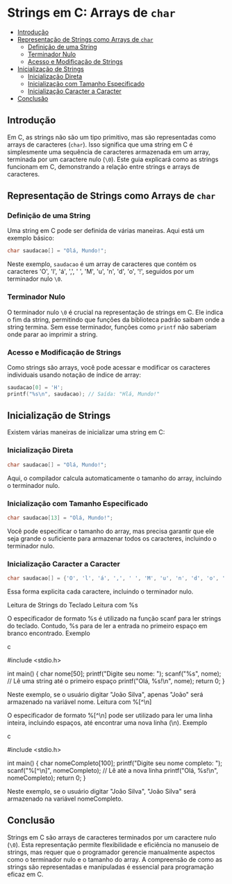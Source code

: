 # Strings em C: Arrays de `char`

<!-- toc -->
- [Introdução](#introdução)
- [Representação de Strings como Arrays de `char`](#representação-de-strings-como-arrays-de-char)
  - [Definição de uma String](#definição-de-uma-string)
  - [Terminador Nulo](#terminador-nulo)
  - [Acesso e Modificação de Strings](#acesso-e-modificação-de-strings)
- [Inicialização de Strings](#inicialização-de-strings)
  - [Inicialização Direta](#inicialização-direta)
  - [Inicialização com Tamanho Especificado](#inicialização-com-tamanho-especificado)
  - [Inicialização Caracter a Caracter](#inicialização-caracter-a-caracter)
- [Conclusão](#conclusão)
<!-- toc -->

## Introdução
Em C, as strings não são um tipo primitivo, mas são representadas como arrays de caracteres (`char`). Isso significa que uma string em C é simplesmente uma sequência de caracteres armazenada em um array, terminada por um caractere nulo (`\0`). Este guia explicará como as strings funcionam em C, demonstrando a relação entre strings e arrays de caracteres.

## Representação de Strings como Arrays de `char`

### Definição de uma String
Uma string em C pode ser definida de várias maneiras. Aqui está um exemplo básico:

```c
char saudacao[] = "Olá, Mundo!";
```

Neste exemplo, `saudacao` é um array de caracteres que contém os caracteres 'O', 'l', 'á', ',', ' ', 'M', 'u', 'n', 'd', 'o', '!', seguidos por um terminador nulo `\0`.

### Terminador Nulo
O terminador nulo `\0` é crucial na representação de strings em C. Ele indica o fim da string, permitindo que funções da biblioteca padrão saibam onde a string termina. Sem esse terminador, funções como `printf` não saberiam onde parar ao imprimir a string.

### Acesso e Modificação de Strings
Como strings são arrays, você pode acessar e modificar os caracteres individuais usando notação de índice de array:

```c
saudacao[0] = 'H';
printf("%s\n", saudacao); // Saída: "Hlá, Mundo!"
```

## Inicialização de Strings
Existem várias maneiras de inicializar uma string em C:

### Inicialização Direta
```c
char saudacao[] = "Olá, Mundo!";
```
Aqui, o compilador calcula automaticamente o tamanho do array, incluindo o terminador nulo.

### Inicialização com Tamanho Especificado
```c
char saudacao[13] = "Olá, Mundo!";
```
Você pode especificar o tamanho do array, mas precisa garantir que ele seja grande o suficiente para armazenar todos os caracteres, incluindo o terminador nulo.

### Inicialização Caracter a Caracter
```c
char saudacao[] = {'O', 'l', 'á', ',', ' ', 'M', 'u', 'n', 'd', 'o', '!', '\0'};
```
Essa forma explicita cada caractere, incluindo o terminador nulo.

Leitura de Strings do Teclado
Leitura com %s

O especificador de formato %s é utilizado na função scanf para ler strings do teclado. Contudo, %s para de ler a entrada no primeiro espaço em branco encontrado.
Exemplo

c

#include <stdio.h>

int main() {
    char nome[50];
    printf("Digite seu nome: ");
    scanf("%s", nome);  // Lê uma string até o primeiro espaço
    printf("Olá, %s!\n", nome);
    return 0;
}

Neste exemplo, se o usuário digitar "João Silva", apenas "João" será armazenado na variável nome.
Leitura com %[^\n]

O especificador de formato %[^\n] pode ser utilizado para ler uma linha inteira, incluindo espaços, até encontrar uma nova linha (\n).
Exemplo

c

#include <stdio.h>

int main() {
    char nomeCompleto[100];
    printf("Digite seu nome completo: ");
    scanf("%[^\n]", nomeCompleto);  // Lê até a nova linha
    printf("Olá, %s!\n", nomeCompleto);
    return 0;
}

Neste exemplo, se o usuário digitar "João Silva", "João Silva" será armazenado na variável nomeCompleto.

## Conclusão
Strings em C são arrays de caracteres terminados por um caractere nulo (`\0`). Esta representação permite flexibilidade e eficiência no manuseio de strings, mas requer que o programador gerencie manualmente aspectos como o terminador nulo e o tamanho do array. A compreensão de como as strings são representadas e manipuladas é essencial para programação eficaz em C.
